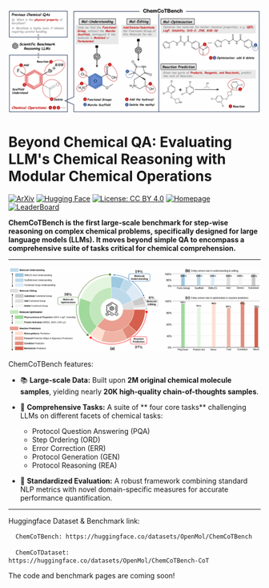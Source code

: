 <div align="center">
  <img src="https://github.com/HowardLi1984/ChemCoTBench/blob/main/figures/chemcotbench-intro.png?raw=true" alt="BioProBench Logo" width="900"/>
</div>


# Beyond Chemical QA: Evaluating LLM's Chemical Reasoning with Modular Chemical Operations

[![ArXiv](https://img.shields.io/badge/ArXiv-paper-B31B1B.svg?logo=arXiv&logoColor=Red)](https://arxiv.org/abs/2505.21318)
[![Hugging Face](https://img.shields.io/badge/Hugging%20Face-Dataset-FFD210.svg?logo=HuggingFace&logoColor=black)](https://huggingface.co/datasets/OpenMol/ChemCoTBench)
[![License: CC BY 4.0](https://img.shields.io/badge/License-CC_BY_4.0-lightgrey.svg)](https://creativecommons.org/licenses/by/4.0/)
[![Homepage](https://img.shields.io/badge/Homepage-brightgreen.svg)](https://howardli1984.github.io/ChemCoTBench.github.io/)
[![LeaderBoard](https://img.shields.io/badge/Leaderboard-welcome-blue.svg)](https://howardli1984.github.io/ChemCoTBench.github.io/)

**ChemCoTBench is the first large-scale benchmark for step-wise reasoning on complex chemical problems, specifically designed for large language models (LLMs). It moves beyond simple QA to encompass a comprehensive suite of tasks critical for chemical comprehension.**

---

<div align="center">
  <img src="https://github.com/HowardLi1984/ChemCoTBench/blob/main/figures/chemcot-distribution.png" alt="BioProBench Logo" width="1000"/>
</div>

ChemCoTBench features:
* 📚 **Large-scale Data:** Built upon **2M original chemical molecule samples**, yielding nearly **20K high-quality chain-of-thoughts samples**.
* 🎯 **Comprehensive Tasks:** A suite of ** four core tasks** challenging LLMs on different facets of chemical tasks:

    * Protocol Question Answering (PQA)
    * Step Ordering (ORD)
    * Error Correction (ERR)
    * Protocol Generation (GEN)
    * Protocol Reasoning (REA)
* 🔬 **Standardized Evaluation:** A robust framework combining standard NLP metrics with novel domain-specific measures for accurate performance quantification.
  
---

Huggingface Dataset & Benchmark link: 
```
  ChemCoTBench: https://huggingface.co/datasets/OpenMol/ChemCoTBench
  
  ChemCoTDataset: https://huggingface.co/datasets/OpenMol/ChemCoTBench-CoT
```

The code and benchmark pages are coming soon!
